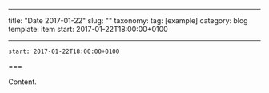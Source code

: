 
---
title: "Date 2017-01-22"
slug: ""
taxonomy:
tag: [example]
category: blog
template: item
start: 2017-01-22T18:00:00+0100

---

``start: 2017-01-22T18:00:00+0100``

===

Content.

